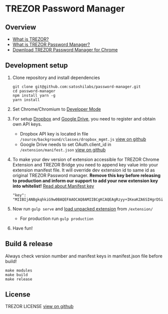 # TREZOR Password Manager

## Overview


- [What is TREZOR?](https://trezor.io/)
- [What is TREZOR Password Manager?](https://trezor.io/passwords/)
- [Download TREZOR Password Manager for Chrome](https://chrome.google.com/webstore/detail/trezor-password-manager/imloifkgjagghnncjkhggdhalmcnfklk)

## Development setup

1. Clone repository and install dependencies

   ```
   git clone git@github.com:satoshilabs/password-manager.git
   cd password-manager
   npm install yarn -g
   yarn install
   ```

2. Set Chrome/Chromium to [Developer Mode](https://developer.chrome.com/extensions/getstarted#unpacked)

3. For setup [Dropbox](https://www.dropbox.com/developers/apps/create)
and [Google Drive](https://console.developers.google.com/apis/),
you need to register and obtain own API keys.
   * Dropbox API key is located in file `/source/background/classes/dropbox_mgmt.js`
[view on github](https://github.com/satoshilabs/password-manager/blob/master/source/background/classes/dropbox_mgmt.js#L11)
   * Google Drive needs to set OAuth.client_id in `/extension/manifest.json` [view on github](https://github.com/satoshilabs/password-manager/blob/master/extension/manifest.json#L49)

4. To make your dev version of extension accessible for TREZOR Chrome Extension and TREZOR Bridge
   you need to append key value into your extension manifest file. It will override dev extension id to same id as original TREZOR Password manager.
   **Remove this key before releasing to production and inform our support to add your new extension key into whitelist!**
   [Read about Manifest key](https://developer.chrome.com/apps/manifest/key)

   ```
   "key": "MIIBIjANBgkqhkiG9w0BAQEFAAOCAQ8AMIIBCgKCAQEAgRzyy+IKeaKZA6SIHgrDSinXRNcNq1tT/WeyX1K6gTnVc8KFRVHu5CLf0xN0eCfuz7JKy7U+XfNBzO2i0pkamma6kFMEpvX73WU3Lvmc+g6jg/VSZc9OOgCocT6I8FX92ad1Mj6qcDjVyCkpE2FPotUkuH0PwqQNzSQjPor+KhNPnOQIf5IqLvFEr7P4hUTgyiTUsOX6ROxk61EvP1Fi+Qllscgkm961q+/puw+9Z0Gr4eNIgfAK7DpYj0UJQsdlBP59PQqbW91mwPrKTr3FHmaHGOk+odLCOgchN8MmXgLpqoar1Rxo/AXs5BdnyCprlVHvtXRYbLlthQVzxYylNwIDAQAB",
   ```

5. Now run `gulp serve` and [load unpacked extension](https://developer.chrome.com/extensions/getstarted#unpacked) from `/extension/`

   - For production run `gulp production`

6. Have fun!


## Build & release

Always check version number and manifest keys in manifest.json file before build!

   ```
   make modules
   make build
   make release
   ```



## License

TREZOR LICENSE [view on github](https://github.com/satoshilabs/password-manager/blob/master/LICENSE.md)
